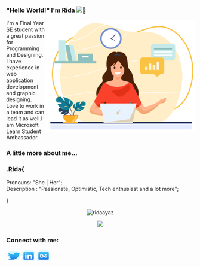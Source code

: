 

### "Hello World!" I'm Rida  <img src="https://raw.githubusercontent.com/MartinHeinz/MartinHeinz/master/wave.gif" alt="👋" width="30px">


<img align="right" src="SVG/Illustration/Illustration.png" alt="Illustration" height="300" width="400">

<p align="left">
  I'm a Final Year SE student with a great passion for Programming and Designing. 
  I have experience in web application development and graphic designing.
  Love to work in a team and can lead it as well.I am Microsoft Learn Student Ambassador.
</p>

<h3>A little more about me...</h3>

### .Rida{ 
Pronouns: "She | Her"; <br />
Description : "Passionate, Optimistic, Tech enthusiast and a lot more";<br />

} 
<br />
<!-- Language Used Stats -->
<p align="center"><img align="center" src="https://github-readme-stats.vercel.app/api/top-langs?username=ridaayaz&show_icons=true&locale=en&layout=compact" alt="ridaayaz" /></p>

<!-- GitHub Statistics -->
<p align="center" >
  <a href="https://github.com/ridaayazgithub-readme-stats"> 
    <img  src="https://github-readme-stats.vercel.app/api?username=ridaayaz&&show_icons=true"/>
  </a>
</p>
<!-- Contact -->
<h3 align="left">Connect with me:</h3>
<p align="center">
<a href="https://twitter.com/ridaayaz8" target="blank"><img align="left" src="SVG/twitter.svg" alt="ridaayaz8" height="30" width="40" /></a>
<a href="https://linkedin.com/in/ridaayaz" target="blank"><img align="left" src="SVG/linkedin.svg" alt="ridaayaz" height="30" width="40" /></a>
<a href="https://www.behance.net/ridaayaz" target="blank"><img align="left" src="SVG/behance.svg" alt="ridaayaz" height="30" width="40" /></a>
</p>



